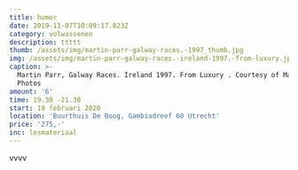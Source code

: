 ```yaml
---
title: humor
date: 2019-11-07T10:09:17.823Z
category: volwassenen
description: ttttt
thumb: /assets/img/martin-parr-galway-races.-1997_thumb.jpg
img: /assets/img/martin-parr-galway-races.-ireland-1997.-from-luxury.jpg
caption: >-
  Martin Parr, Galway Races. Ireland 1997. From Luxury . Courtesy of Magnum
  Photos
amount: '6'
time: 19.30 -21.30
start: 19 februari 2020
location: 'Buurthuis De Boog, Gambiadreef 60 Utrecht'
price: '275,-'
inc: lesmateriaal
---
```

vvvv
